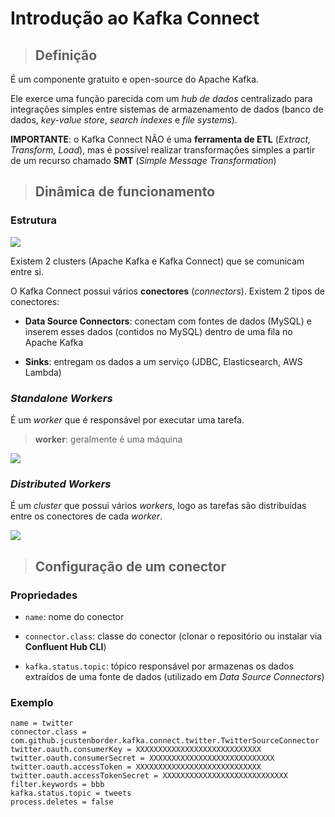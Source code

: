 # Introdução ao Kafka Connect

> ## **Definição**

É um componente gratuito e open-source do Apache Kafka.

Ele exerce uma função parecida com um _hub de dados_ centralizado para integrações simples entre sistemas de armazenamento de dados (banco de dados, _key-value store_, _search indexes_ e _file systems_).

**IMPORTANTE**: o Kafka Connect NÃO é uma **ferramenta de ETL** (_Extract, Transform, Load_), mas é possível realizar transformações simples a partir de um recurso chamado **SMT** (_Simple Message Transformation_)

> ## **Dinâmica de funcionamento**

### **Estrutura**

![](dinamica-de-funcionamento-kafka-connect.png)

Existem 2 clusters (Apache Kafka e Kafka Connect) que se comunicam entre si.

O Kafka Connect possui vários **conectores** (_connectors_). Existem 2 tipos de conectores:

- **Data Source Connectors**: conectam com fontes de dados (MySQL) e inserem esses dados (contidos no MySQL) dentro de uma fila no Apache Kafka

- **Sinks**: entregam os dados a um serviço (JDBC, Elasticsearch, AWS Lambda)

### **_Standalone Workers_**

É um _worker_ que é responsável por executar uma tarefa.

> **worker**: geralmente é uma máquina

![](standalone-workers.png)

### **_Distributed Workers_**

É um _cluster_ que possui vários _workers_, logo as tarefas são distribuídas entre os conectores de cada _worker_.

![](distributed-workers.png)

> ## **Configuração de um conector**

### **Propriedades**

- `name`: nome do conector

- `connector.class`: classe do conector (clonar o repositório ou instalar via **Confluent Hub CLI**)

- `kafka.status.topic`: tópico responsável por armazenas os dados extraídos de uma fonte de dados (utilizado em _Data Source Connectors_)

### **Exemplo**

```properties
name = twitter
connector.class = com.github.jcustenborder.kafka.connect.twitter.TwitterSourceConnector
twitter.oauth.consumerKey = XXXXXXXXXXXXXXXXXXXXXXXXXXXX
twitter.oauth.consumerSecret = XXXXXXXXXXXXXXXXXXXXXXXXXXXX
twitter.oauth.accessToken = XXXXXXXXXXXXXXXXXXXXXXXXXXXX
twitter.oauth.accessTokenSecret = XXXXXXXXXXXXXXXXXXXXXXXXXXXX
filter.keywords = bbb
kafka.status.topic = tweets
process.deletes = false
```
